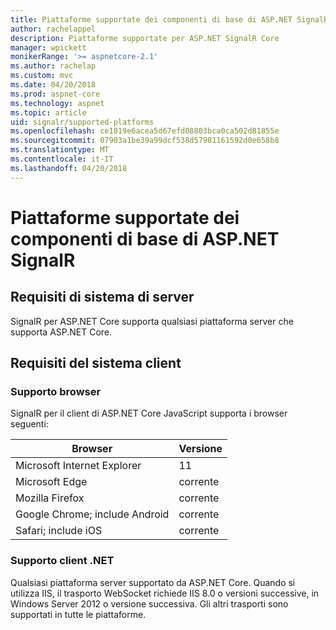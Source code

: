 ```yaml
---
title: Piattaforme supportate dei componenti di base di ASP.NET SignalR
author: rachelappel
description: Piattaforme supportate per ASP.NET SignalR Core
manager: wpickett
monikerRange: '>= aspnetcore-2.1'
ms.author: rachelap
ms.custom: mvc
ms.date: 04/20/2018
ms.prod: aspnet-core
ms.technology: aspnet
ms.topic: article
uid: signalr/supported-platforms
ms.openlocfilehash: ce1819e6acea5d67efd08803bca0ca502d81855e
ms.sourcegitcommit: 07903a1be39a99dcf538d57981161592d0e658b8
ms.translationtype: MT
ms.contentlocale: it-IT
ms.lasthandoff: 04/20/2018
---
```

# <a name="aspnet-core-signalr-supported-platforms"></a>Piattaforme supportate dei componenti di base di ASP.NET SignalR

## <a name="server-system-requirements"></a>Requisiti di sistema di server

SignalR per ASP.NET Core supporta qualsiasi piattaforma server che supporta ASP.NET Core.

## <a name="client-system-requirements"></a>Requisiti del sistema client

### <a name="browser-support"></a>Supporto browser

SignalR per il client di ASP.NET Core JavaScript supporta i browser seguenti:

| Browser | Versione |
| ------- | ------- |
| Microsoft Internet Explorer | 11 |
| Microsoft Edge | corrente |
| Mozilla Firefox | corrente |
| Google Chrome; include Android | corrente |
| Safari; include iOS | corrente |
 
### <a name="net-client-support"></a>Supporto client .NET

Qualsiasi piattaforma server supportato da ASP.NET Core. Quando si utilizza IIS, il trasporto WebSocket richiede IIS 8.0 o versioni successive, in Windows Server 2012 o versione successiva. Gli altri trasporti sono supportati in tutte le piattaforme.